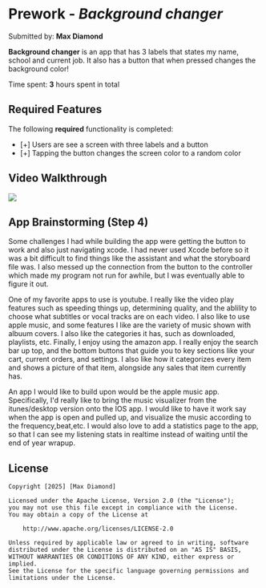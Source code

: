 # Prework - *Background changer*

Submitted by: **Max Diamond**

**Background changer** is an app that has 3 labels that states my name, school and current job. It also has a button that when pressed changes the background color!

Time spent: **3** hours spent in total

## Required Features

The following **required** functionality is completed:

- [+] Users are see a screen with three labels and a button
- [+] Tapping the button changes the screen color to a random color
 
## Video Walkthrough

<div>
    <a href="https://www.loom.com/share/59961df6c2c346199f82d94fe6cce5cb">
    </a>
    <a href="https://www.loom.com/share/59961df6c2c346199f82d94fe6cce5cb">
      <img style="max-width:300px;" src="https://cdn.loom.com/sessions/thumbnails/59961df6c2c346199f82d94fe6cce5cb-68f4328d97027e70-full-play.gif">
    </a>
  </div>

## App Brainstorming (Step 4)

Some challenges I had while building the app were getting the button to work and also just navigating xcode. I had never used Xcode before so it was a bit difficult to find things like the assistant and what the storyboard file was. I also messed up the connection from the button to the controller which made my program not run for awhile, but I was eventually able to figure it out.

One of my favorite apps to use is youtube. I really like the video play features such as speeding things up, determining quality, and the ablility to choose what subtitles or vocal tracks are on each video. I also like to use apple music, and some features I like are the variety of music shown with albuum covers. I also like the categories it has, such as downloaded, playlists, etc. Finally, I enjoy using the amazon app. I really enjoy the search bar up top, and the bottom buttons that guide you to key sections like your cart, current orders, and settings. I also like how it categorizes every item and shows a picture of that item, alongside any sales that item currently has.

An app I would like to build upon would be the apple music app. Specifically, I'd really like to bring the music visualizer from the itunes/desktop version onto the IOS app. I would like to have it work say when the app is open and pulled up, and visualize the music according to the frequency,beat,etc. I would also love to add a statistics page to the app, so that I can see my listening stats in realtime instead of waiting until the end of year wrapup.

## License

    Copyright [2025] [Max Diamond]

    Licensed under the Apache License, Version 2.0 (the "License");
    you may not use this file except in compliance with the License.
    You may obtain a copy of the License at

        http://www.apache.org/licenses/LICENSE-2.0

    Unless required by applicable law or agreed to in writing, software
    distributed under the License is distributed on an "AS IS" BASIS,
    WITHOUT WARRANTIES OR CONDITIONS OF ANY KIND, either express or implied.
    See the License for the specific language governing permissions and
    limitations under the License.
